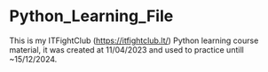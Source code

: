 # Python_Learning_File
This is my ITFightClub (https://itfightclub.lt/) Python learning course material, it was created at 11/04/2023 and used to practice untill ~15/12/2024.
